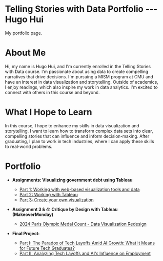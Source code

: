 # Telling Stories with Data Portfolio --- Hugo Hui
My portfolio page.

# About Me
Hi, my name is Hugo Hui, and I'm currently enrolled in the Telling Stories with Data course. I'm passionate about using data to create compelling narratives that drive decisions. I'm pursuing a MISM program at CMU and have an interest in data visualization and storytelling. Outside of academics, I enjoy readings, which also inspire my work in data analytics. I'm excited to connect with others in this course and beyond.

# What I Hope to Learn
In this course, I hope to enhance my skills in data visualization and storytelling. I want to learn how to transform complex data sets into clear, compelling stories that can influence and inform decision-making. After graduating, I plan to work in tech industries, where I can apply these skills to real-world problems.

# Portfolio
- **Assignments: Visualizing government debt using Tableau**
  - [Part 1: Working with web-based visualization tools and data](dataviz1.md)
  - [Part 2: Working with Tableau](dataviz2.md)
  - [Part 3: Create your own visualization](dataviz3.md)
- **Assignment 3 & 4: Critique by Design with Tableau (MakeoverMonday)**
  - [2024 Paris Olympic Medal Count - Data Visualization Redesign](Assignment3&4.md)

- **Final Project:**
  - [Part I: The Paradox of Tech Layoffs Amid AI Growth: What It Means for Future Tech Graduates?](finalproject_part1.md)
  - [Part II: Analyzing Tech Layoffs and AI's Influence on Employment](finalproject_part2.md)
